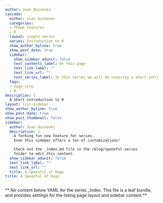 ```yaml
---
author: Juan Quinonez
cascade:
  author: Juan Quinonez
  categories:
  - Theme Features
  - R
  layout: single-series
  series: Introduction to R
  show_author_byline: true
  show_post_date: true
  sidebar:
    show_sidebar_adunit: false
    text_contents_label: On this page
    text_link_label: ""
    text_link_url: ""
    text_series_label: In this series we will be covering a short introduction to R and its fundamentals
  tags:
  - hugo-site
  - R
description: |
  A short introduction to R
layout: list-sidebar
show_author_byline: true
show_post_date: true
show_post_thumbnail: false
sidebar:
  author: Juan Quinonez
  description: |
    A forking fun new feature for series.
    Even this sidebar offers a ton of customizations!

    Check out the _index.md file in the /blog/spoonful-series
    folder to edit this content.
  show_sidebar_adunit: false
  text_link_label: ""
  text_link_url: ""
  title: A Spoonful of Hugo
title: A Spoonful of Hugo
---
```


** No content below YAML for the series _index. This file is a leaf bundle, and provides settings for the listing page layout and sidebar content.**